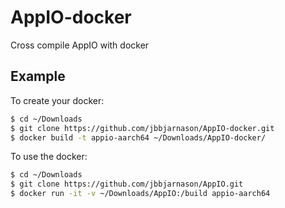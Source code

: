 # AppIO-docker
Cross compile AppIO with docker
## Example
To create your docker:
```bash
$ cd ~/Downloads
$ git clone https://github.com/jbbjarnason/AppIO-docker.git
$ docker build -t appio-aarch64 ~/Downloads/AppIO-docker/
```
To use the docker:
```bash
$ cd ~/Downloads
$ git clone https://github.com/jbbjarnason/AppIO.git
$ docker run -it -v ~/Downloads/AppIO:/build appio-aarch64
```
